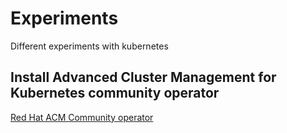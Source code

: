 # Experiments
Different experiments with kubernetes

## Install Advanced Cluster Management for Kubernetes community operator
[Red Hat ACM Community operator](./community-acm)
